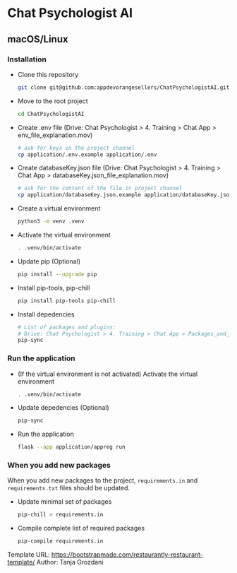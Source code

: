 <h1>Chat Psychologist AI</h1>

## macOS/Linux
### Installation

-   Clone this repository
    ```bash
    git clone git@github.com:appdevorangesellers/ChatPsychologistAI.git ChatPsychologistAI
    ```
-   Move to the root project
    ```bash
    cd ChatPsychologistAI
    ```
-   Create .env file (Drive: Chat Psychologist > 4. Training > Chat App > env_file_explanation.mov)
    ```bash
    # ask for keys in the project channel
    cp application/.env.example application/.env
    ```
-   Create databaseKey.json file (Drive: Chat Psychologist > 4. Training > Chat App > databaseKey.json_file_explanation.mov)
    ```bash
    # ask for the content of the file in project channel
    cp application/databaseKey.json.example application/databaseKey.json
    ```
-   Create a virtual environment
    ```bash
    python3 -m venv .venv
    ```
-   Activate the virtual environment
    ```bash
    . .venv/bin/activate
    ```
-   Update pip (Optional)
    ```bash
    pip install --upgrade pip
    ```
-   Install pip-tools, pip-chill
    ```bash
    pip install pip-tools pip-chill
    ```
-   Install depedencies
    ```bash
    # List of packages and plugins:
    # Drive: Chat Psychologist > 4. Training > Chat App > Packages_and_Plugins.docx)
    pip-sync
    ```

### Run the application

-   (If the virtual environment is not activated) Activate the virtual environment
    ```bash
    . .venv/bin/activate
    ```
-   Update depedencies (Optional)
    ```bash
    pip-sync
    ```
-   Run the application
    ```bash
    flask --app application/appreg run
    ```


### When you add new packages

When you add new packages to the project, `requirements.in` and `requirements.txt` files should be updated.

-   Update minimal set of packages
    ```bash
    pip-chill > requirements.in
    ```
-   Compile complete list of required packages
    ```bash
    pip-compile requirements.in
    ```

Template URL: https://bootstrapmade.com/restaurantly-restaurant-template/
Author: Tanja Grozdani




